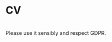 <h1>CV</h1> <br>
Please use it sensibly and respect GDPR. <br>
<a href="{{ juliafortuny/JFortuny_DataAnalyst.pdf }}" class="btn" download> </a>
